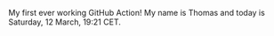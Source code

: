 My first ever working GitHub Action!
My name is Thomas and today is Saturday, 12 March, 19:21 CET. 
